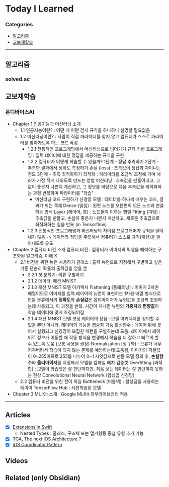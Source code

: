 # Today I Learned

### Categories
- [알고리즘](#알고리즘)
- [교보재학습](#교보재학습)

---

## 알고리즘
### solved.ac

## 교보재학습
### 온디바이스AI
* Chapter 1 인공지능과 머신러닝 소개
	* 1.1 인공지능이란? 
		: 어떤 게 어떤 건지 규칙을 하나하나 설명할 필요없음
	* 1.2 머신러닝이란?
		: 사람이 직접 파라미터를 찾지 않고 컴퓨터가 스스로 파라미터를 찾아가도록 하는 코드 작성
		* 1.2.1 전통적인 프로그래밍에서 머신러닝으로 넘어가기
			규칙 기반 프로그래밍 : 입력 데이터에 대한 정답을 제공하는 규칙을 구현
		* 1.2.2 컴퓨터가 어떻게 학습할 수 있을까?
			1단계 - 정답 추측하기
			2단계 - 추측한 결과에서 정확도 측정하기
				손실 (loss) : 츠측값이 정답과 차이나는 정도
			3단계 - 추측 최적화하기
				최적화 : 파라미터를 조금씩 조정해 가며 에러가 가장 적게 나오도록 만드는 방법
			머신러닝 : 추측값을 만들어내고, 그 값이 좋은지 나쁜지 계산하고, 그 정보를 바탕으로 다음 추측값을 최적화하는 과정 반복하며 파라미터를 "학습"
			* 머신러닝 코드 구현하기 
				신경망
				모델 : 데이터를 하나씩 배우는 코드, 결과가 되는 객체
				Dense (밀집) : 왼편 노드를 오른편의 모든 노드와 연결하는 방식
				Layer (레이어, 층) : 노드들이 이루는 행렬
				Fitting (피팅)  : 추측값을 만들고, 손실이 좋은지 나쁜지 계산하고, 새로운 추측값으로 최적화하는 일을 반복 (in Tensorflow)
		* 1.2.3 전통적인 프로그래밍과 머신러닝의 차이점
			프로그래머가 규칙을 알아내지 않음 -> 데이터와 정답을 주입해서 컴퓨터가 스스로 규칙(패턴)을 알아내도록 유도
* Chapter 2 컴퓨터 비전 소개
	컴퓨터 비전 : 컴퓨터가 이미지의 픽셀을 해석하는 구조화된 알고리즘, 이해 X
	* 2.1 비전을 위한 뉴런 사용하기
		클래스 : 출력 뉴런으로 지정해서 구별하고 싶은 기준
		단순히 확률의 출력값을 얻을 뿐
		* 2.2.1 첫 분류기: 의류 구별하기
		* 2.1.2 데이터: 패션 MNIST
		* 2.1.3 패션 MNIST 모델 아키텍처
			Flattening (플래트닝) : 이미지 2차원 배열이므로 이미지를 입력 레이어의 뉴런이 표현하는 1차원 배열 형식으로 만듬
			분류에서의 **정확도**와 **손실값**은 옵티마이저가 뉴런값을 조금씩 조정하는데 사용되고, 이 과정을 반복. 시간이 지나면 뉴런의 **가중치**와 **편향값**이 학습 데이터에 맞게 조정되어짐
		* 2.1.4 패션 MNIST 모델 코딩
			레이어의 장점 : 모델 아키텍처를 정의할 수 있을 뿐만 아니라, 레이어의 기능을 캡슐화 가능
			활성함수 : 레이어 뒤에 붙어서 실행되고 신경망이 복잡한 패턴을 구별하는데 도움. 레이어에서 레이어로 정보가 이동할 때 작동 방식을 변경해서 학습을 더 잘하고 빠르게 할 수 있도록 도움 (보통 사용을 권장)
			Normalization (정규화) : 오류가 너무 커져버려서 학습이 되지 않는 문제를 예방하는데 도움됨, 이미지의 픽셀값이 0~255이므로 255를 나누어 0~1 사잇값으로 만듬 
			모델 정의 후, **손실함수**와 **옵티마이저**를 지정해서 모델을 컴파일
			배치
			검증셋
			Overfitting (과적합) : 모델이 학습셋은 잘 판단하지만, 처음 보는 데이터는 잘 판단하지 못하는 현상
			Convolutional Neural Network (합성곱 신경망)
	* 2.2 컴퓨터 비전을 위한 전이 학습
		Buttleneck (버틀넥) : 합성곱을 사용하는 레이어
		TensorFlow Hub : 사전학습된 모델
* Chpater 3 ML Kit 소개
	: Google MLKit 외부라이브러리 적용
---

## Articles
- [x] [Extensions in Swift](https://medium.com/@talhasaygili/extensions-in-swift-ad20dfe9c831)
	- Nested Types
		: 클래스, 구조체 또는 열거형등 중첩 유형 추가 가능
- [x] [TCA, The next iOS Architecture ?](https://medium.com/@chetankumar_17171/tca-the-next-ios-architecture-309e246d73e1)
- [x] [iOS Coordinator Pattern](https://medium.com/@chetankumar_17171/ios-coordinator-pattern-504d9361d77b) 

## Videos

## Related (only Obsidian)